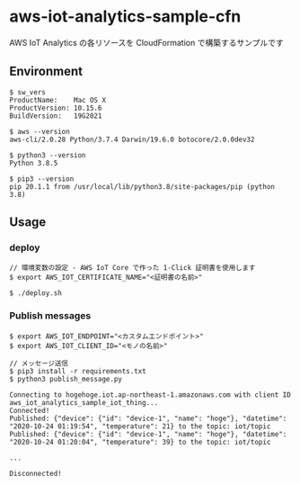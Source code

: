 # aws-iot-analytics-sample-cfn

AWS IoT Analytics の各リソースを CloudFormation で構築するサンプルです

## Environment

```
$ sw_vers
ProductName:    Mac OS X
ProductVersion: 10.15.6
BuildVersion:   19G2021

$ aws --version
aws-cli/2.0.28 Python/3.7.4 Darwin/19.6.0 botocore/2.0.0dev32

$ python3 --version
Python 3.8.5

$ pip3 --version
pip 20.1.1 from /usr/local/lib/python3.8/site-packages/pip (python 3.8)
```

## Usage

### deploy

```
// 環境変数の設定 - AWS IoT Core で作った 1-Click 証明書を使用します
$ export AWS_IOT_CERTIFICATE_NAME="<証明書の名前>"

$ ./deploy.sh
```

### Publish messages

```
$ export AWS_IOT_ENDPOINT="<カスタムエンドポイント>"
$ export AWS_IOT_CLIENT_ID="<モノの名前>"

// メッセージ送信
$ pip3 install -r requirements.txt
$ python3 publish_message.py

Connecting to hogehoge.iot.ap-northeast-1.amazonaws.com with client ID aws_iot_analytics_sample_iot_thing...
Connected!
Published: {"device": {"id": "device-1", "name": "hoge"}, "datetime": "2020-10-24 01:19:54", "temperature": 21} to the topic: iot/topic
Published: {"device": {"id": "device-1", "name": "hoge"}, "datetime": "2020-10-24 01:20:04", "temperature": 39} to the topic: iot/topic

...

Disconnected!
```
